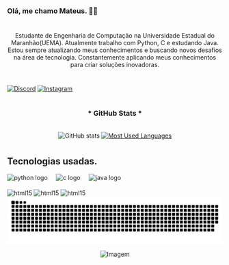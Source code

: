 
<!--
**mateuscd1/mateuscd1** is a ✨ _special_ ✨ repository because its `README.md` (this file) appears on your GitHub profile.

Here are some ideas to get you started:

- 🔭 I’m currently working on ...
- 🌱 I’m currently learning ...
- 👯 I’m looking to collaborate on ...
- 🤔 I’m looking for help with ...
- 💬 Ask me about ...
- 📫 How to reach me: ...
- 😄 Pronouns: ...
- ⚡ Fun fact: ...
-->

### Olá, me chamo Mateus. 🖐🏻

#

<p align="center">Estudante de Engenharia de Computação na Universidade Estadual do Maranhão(UEMA). Atualmente trabalho com Python, C e estudando Java.
Estou sempre atualizando meus conhecimentos e buscando novos desafios na área de tecnologia. Constantemente aplicando meus conhecimentos para criar soluções inovadoras.

  
#

[![Discord](https://img.shields.io/badge/Discord-7289DA?style=for-the-badge&logo=discord&logoColor=white)](https://discord.com/channels/283288153815646208)
[![Instagram](https://img.shields.io/badge/Instagram-E4405F?style=for-the-badge&logo=instagram&logoColor=white)]()
#
<div style="text-align: center;" align="center">
  <h3>* GitHub Stats *</h3>
  <br>
  <img src="https://github-readme-stats-git-masterrstaa-rickstaa.vercel.app/api?username=mateuscd1&hide_title=true&show_icons=true&include_all_commits=false&count_private=true&line_height=25&hide=issues&bg_color=000&title_color=FF00F6&text_color=FFF&border_radius=3&border_color=36123c&icon_color=FF00F6&theme=jolly" alt="GitHub stats">

  <a href="https://github.com/mateuscd1/github-readme-stats">
    <img src="https://github-readme-stats-git-masterrstaa-rickstaa.vercel.app/api/top-langs/?username=mateuscd1&line_height=10&card_width=290&layout=compact&hide_title=false&count_private=true&langs_count=4&show_icons=true&title_color=FF00F6&hide=html,css&bg_color=000&text_color=8B8B8B&border_radius=3&border_color=561760&count_private=true" alt="Most Used Languages">
  </a>
</div>


#
## Tecnologias usadas.
<div align="left">
  <img src="https://cdn.jsdelivr.net/gh/devicons/devicon/icons/python/python-original.svg" height="40" alt="python logo"  />
  <img width="12" />
  <img src="https://cdn.jsdelivr.net/gh/devicons/devicon/icons/c/c-original.svg" height="40" alt="c logo"  />
  <img width="12" />
  <img src="https://cdn.jsdelivr.net/gh/devicons/devicon/icons/java/java-original.svg" height="40" alt="java logo"  />
</div>

<div style=><br/>
    <img align="center" alt="html15" src="https://img.shields.io/badge/Python-14354C?style=for-the-badge&logo=python&logoColor=white">
    <img align="center" alt="html15" src="https://img.shields.io/badge/C-00599C?style=for-the-badge&logo=c&logoColor=white">
    <img align="center" alt="html15" src="https://img.shields.io/badge/Java-ED8B00?style=for-the-badge&logo=openjdk&logoColor=white">

</div>


<picture align="center">
  <source media="(prefers-color-scheme: dark)" srcset="https://raw.githubusercontent.com/mateuscd1/mateuscd1/output/github-contribution-grid-snake-dark.svg">
  <source media="(prefers-color-scheme: light)" srcset="https://raw.githubusercontent.com/mateuscd1/mateuscd1/output/github-contribution-grid-snake-dark.svg">
  <img align="center" alt="github contribution grid snake animation" src="https://raw.githubusercontent.com/mateuscd1/mateuscd1/output/github-contribution-grid-snake.svg">
</picture>

<!-- GIF -->
<div>
  <p align="center">
  <img align="center" src="https://github.com/VariableBee/VariableBee/assets/77739311/4e9f41af-6b57-49a7-b15a-74322e96b4d7" alt="Imagem">
  </p>
</div>
